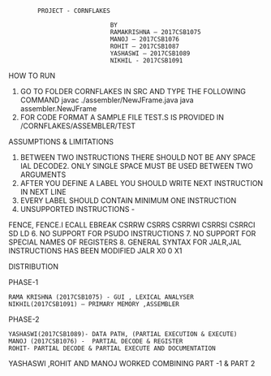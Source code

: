 			PROJECT - CORNFLAKES
											
								BY
								RAMAKRISHNA – 2017CSB1075
								MANOJ – 2017CSB1076
								ROHIT – 2017CSB1087
								YASHASWI – 2017CSB1089
								NIKHIL - 2017CSB1091 

HOW TO RUN

1. GO TO FOLDER CORNFLAKES IN SRC AND TYPE THE FOLLOWING COMMAND
javac ./assembler/NewJFrame.java
java assembler.NewJFrame
2. FOR CODE FORMAT A SAMPLE FILE TEST.S IS PROVIDED IN /CORNFLAKES/ASSEMBLER/TEST

ASSUMPTIONS & LIMITATIONS

1. BETWEEN TWO INSTRUCTIONS THERE SHOULD NOT BE ANY SPACE
IAL DECODE2. ONLY SINGLE SPACE MUST BE USED BETWEEN TWO ARGUMENTS
3. AFTER YOU DEFINE A LABEL YOU SHOULD WRITE NEXT INSTRUCTION IN NEXT LINE
4. EVERY LABEL SHOULD CONTAIN MINIMUM ONE INSTRUCTION
5. UNSUPPORTED INSTRUCTIONS -

FENCE,
FENCE.I
ECALL
EBREAK
CSRRW
CSRRS
CSRRWI
CSRRSI
CSRRCI
SD
LD
6. NO SUPPORT FOR PSUDO INSTRUCTIONS
7. NO SUPPORT FOR SPECIAL NAMES OF REGISTERS
8. GENERAL SYNTAX FOR JALR,JAL INSTRUCTIONS HAS BEEN MODIFIED
JALR X0 0 X1


DISTRIBUTION

PHASE-1

	RAMA KRISHNA (2017CSB1075) - GUI , LEXICAL ANALYSER
	NIKHIL(2017CSB1091) – PRIMARY MEMORY ,ASSEMBLER

PHASE-2

	YASHASWI(2017CSB1089)- DATA PATH, (PARTIAL EXECUTION & EXECUTE) 
	MANOJ (2017CSB1076) -  PARTIAL DECODE & REGISTER 
	ROHIT- PARTIAL DECODE & PARTIAL EXECUTE AND DOCUMENTATION

YASHASWI ,ROHIT  AND MANOJ WORKED COMBINING PART -1 & PART 2

